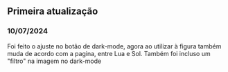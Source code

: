 ## Primeira atualização
### 10/07/2024
Foi feito o ajuste no botão de dark-mode, agora ao utilizar à figura também muda de acordo com a pagina, entre Lua e Sol.
Também foi incluso um "filtro" na imagem no dark-mode

